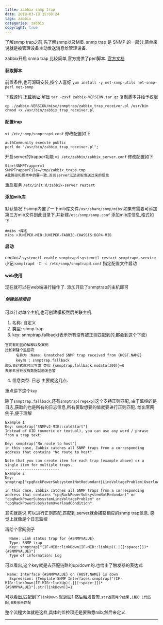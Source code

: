 ```yaml
---
title: zabbix snmp trap
date: 2018-03-18 15:08:24
tags: zabbix
categories: zabbix
copyright: true
---
```

了解snmp trap之前,先了解snmp以及MIB.
snmp trap 是 SNMP 的一部分,简单来说就是被管理设备主动发送消息给管理设备.
<!--more-->

zabbix开启 snmp trap 比较简单,官方提供了perl脚本.
[官方文档](https://zabbix.org/wiki/Start_with_SNMP_traps_in_Zabbix)

#### 获取脚本
前置条件,也可源码安装,按个人喜好
`yum install -y net-snmp-utils net-snmp-perl net-snmp`

下载源码
[下载地址](https://www.zabbix.com/download_sources)
解压
`tar -zxvf zabbix-VERSION.tar.gz`
复制脚本并给予权限
```
cp ./zabbix-VERSION/misc/snmptrap/zabbix_trap_receiver.pl /usr/bin
chmod +x /usr/bin/zabbix_trap_receiver.pl
```

#### 配置trap
`vi /etc/snmp/snmptrapd.conf`
修改配置如下
```
authCommunity execute public
perl do "/usr/bin/zabbix_trap_receiver.pl";
```

开启server的trapper功能
`vi /etc/zabbix/zabbix_server.conf`
修改配置如下
```
StartSNMPTrapper=1
SNMPTrapperFile=/tmp/zabbix_traps.tmp 
#此路径和脚本中的要一致,否则server无法读取发送过来的信息
```
重启服务
`/etc/init.d/zabbix-server restart`

#### 添加mib库
默认情况下snmp内置了一下mib库文件`/usr/share/snmp/mibs`
如果有需要可添加第三方mib文件到此目录下.并新建`/etc/snmp/snmp.conf`
添加mib库信息,格式如下
```
#mibs +库名
mibs +JUNIPER-MIB:JUNIPER-FABRIC-CHASSIS:BGP4-MIB
```

#### 启动
centos7
`systemctl enable snmptrapd`
`systemctl restart snmptrapd.service`
小记:`snmptrapd -C -c /etc/snmp/snmptrapd.conf` 指定配置文件启动

#### web使用
现在就可以在web端进行操作了.
添加开启了snmptrap的主机即可

##### 创建监控项目
可以针对单个主机,也可创建模板然后关联主机.

1. 名称: 自定义
2. 类型: snmp trap
3. key: snmptrap.fallback(表示所有没有被正则匹配到的,都会到这个下面)
```
官网有明显的解释以及案例
比如新建个监控项
     名称为 :Name: Unmatched SNMP trap received from {HOST.NAME}
     key为 : snmptrap.fallback
那么表达式就可以写成 类似 {snmptrap.fallback.nodata(300)}=0
表示五分钟没有数据就触发告警
```
4. 信息类型: 日志
主要就这几点.

重点讲下这个`key`

除了`snmptrap.fallback`,还有`snmptrap[regexp]`这个支持正则匹配,
由于监控的是日志,获取的也是所有的日志信息,所有要取想要的值就要进行正则匹配.
给出官网例子,便于理解
```
Example 1
Key: snmptrap["SNMPv2-MIB::coldStart"]
Instead of OID (numeric or textual), you can use any word / phrase from a trap text:

Key: snmptrap["No route to host"]
in this case, Zabbix catches all SNMP traps from a corresponding address that contains "No route to host".

Note that you can create item for each trap (example above) or a single item for multiple traps.
-------------------------
Example 2
Key: snmptrap["cpqRackPowerSubsystem(NotRedundant|LineVoltageProblem|OverloadCondition)"]

in this case, Zabbix catches all SNMP traps from a corresponding address that contains "cpqRackPowerSubsystemNotRedundant" or "cpqRackPowerSubsystemLineVoltageProblem" or "cpqRackPowerSubsystemOverloadCondition".
```
其实就是说,可以进行正则匹配,匹配到,server就会捕获相应的snmp trap信息.
感觉上就像是个日志监控

再给个官网例子
```
  Name: Link status trap for {#SNMPVALUE}
  Type: SNMP trap
  Key: snmptrap["(IF-MIB::linkDown|IF-MIB::linkUp)(.|[[:space:]])*{#SNMPVALUE}"]
  Type of information: Log
```
可以看出,这个key就是去匹配链路的up/down的.也给出了触发器的表达式
```
 Name: Interface {#SNMPVALUE} on {HOST.NAME} is down
  Expression: {Template SNMP Interfaces:snmptrap["(IF-MIB::linkDown|IF-MIB::linkUp)(.|[[:space:]])*{#SNMPVALUE}"].str(linkDown)}=1
```
可以看出,匹配到了`linkDown` 就返回1 然后触发告警.`str返回两个结果,1和0 1代匹配,0表示未匹配`

整个流程大体就是这样,具体的监控项还是要熟悉mib,然后来定义.

---
